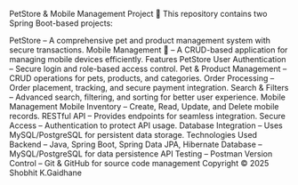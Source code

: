 PetStore & Mobile Management Project 🚀
This repository contains two Spring Boot-based projects:


PetStore – A comprehensive pet and product management system with secure transactions.
Mobile Management 📱 – A CRUD-based application for managing mobile devices efficiently.
Features
PetStore
User Authentication – Secure login and role-based access control.
Pet & Product Management – CRUD operations for pets, products, and categories.
Order Processing – Order placement, tracking, and secure payment integration.
Search & Filters – Advanced search, filtering, and sorting for better user experience.
Mobile Management
Mobile Inventory – Create, Read, Update, and Delete mobile records.
RESTful API – Provides endpoints for seamless integration.
Secure Access – Authentication to protect API usage.
Database Integration – Uses MySQL/PostgreSQL for persistent data storage.
Technologies Used
Backend – Java, Spring Boot, Spring Data JPA, Hibernate
Database – MySQL/PostgreSQL for data persistence
API Testing – Postman
Version Control – Git & GitHub for source code management
Copyright
© 2025 Shobhit K.Gaidhane
